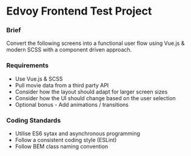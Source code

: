 # Edvoy Frontend Test Project

### Brief
Convert the following screens into a functional user flow using Vue.js & modern SCSS with a component driven approach.

### Requirements
- Use Vue.js & SCSS
- Pull movie data from a third party API 
- Consider how the layout should adapt for larger screen sizes
- Consider how the UI should change based on the user selection
- Optional bonus - Add animations / transitions

### Coding Standards
- Utilise ES6 sytax and asynchronous programming
- Follow a consistent coding style (ESLint)
- Follow BEM class naming convention
